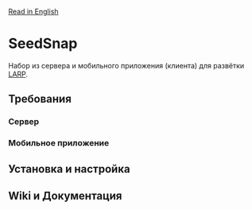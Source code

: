[Read in English](https://github.com/goodm2ice/SeedSnap/blob/release/README.en-US.md)

# SeedSnap
Набор из сервера и мобильного приложения (клиента) для развётки [LARP](https://ru.wikipedia.org/wiki/%D0%A0%D0%BE%D0%BB%D0%B5%D0%B2%D1%8B%D0%B5_%D0%B8%D0%B3%D1%80%D1%8B_%D0%B6%D0%B8%D0%B2%D0%BE%D0%B3%D0%BE_%D0%B4%D0%B5%D0%B9%D1%81%D1%82%D0%B2%D0%B8%D1%8F). 

## Требования
### Сервер

### Мобильное приложение

## Установка и настройка

## Wiki и Документация
